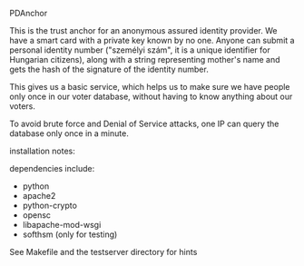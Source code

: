 PDAnchor

This is the trust anchor for an anonymous assured identity provider.
We have a smart card with a private key known by no one.
Anyone can submit a personal identity number ("személyi szám",
it is a unique identifier for Hungarian citizens), along with a string
representing mother's name and gets
the hash of the signature of the identity number.

This gives us a basic service, which helps us to make sure we have
people only once in our voter database, without having to know
anything about our voters.

To avoid brute force and Denial of Service attacks,
one IP can query the database only once in a minute.


installation notes:

dependencies include:

 - python
 - apache2
 - python-crypto
 - opensc
 - libapache-mod-wsgi
 - softhsm (only for testing)

See Makefile  and the testserver directory for hints


